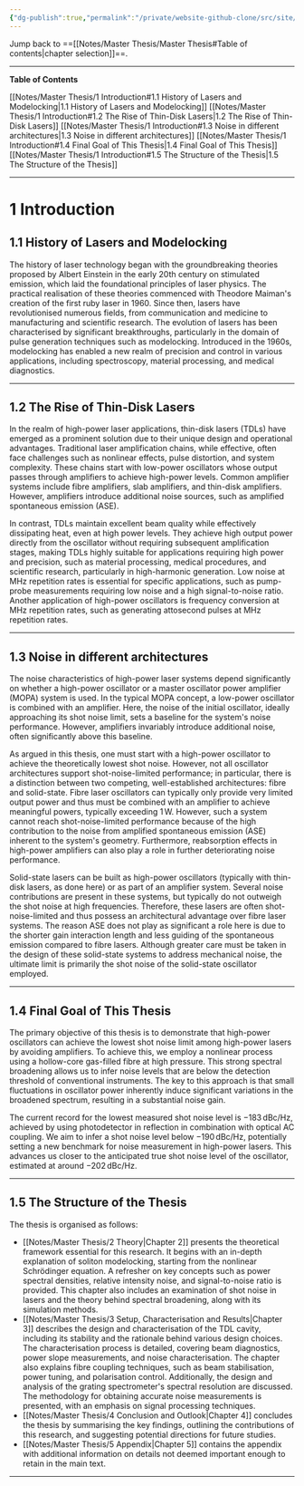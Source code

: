 ```yaml
---
{"dg-publish":true,"permalink":"/private/website-github-clone/src/site/notes/notes/master-thesis/1-introduction/","updated":"2025-07-03T20:20:02.055+02:00"}
---
```



Jump back to ==[[Notes/Master Thesis/Master Thesis#Table of contents\|chapter selection]]==.

---
**Table of Contents**

[[Notes/Master Thesis/1 Introduction#1.1 History of Lasers and Modelocking\|1.1 History of Lasers and Modelocking]]
[[Notes/Master Thesis/1 Introduction#1.2 The Rise of Thin-Disk Lasers\|1.2 The Rise of Thin-Disk Lasers]]
[[Notes/Master Thesis/1 Introduction#1.3 Noise in different architectures\|1.3 Noise in different architectures]]
[[Notes/Master Thesis/1 Introduction#1.4 Final Goal of This Thesis\|1.4 Final Goal of This Thesis]]
[[Notes/Master Thesis/1 Introduction#1.5 The Structure of the Thesis\|1.5 The Structure of the Thesis]]

---
# 1 Introduction

## 1.1 History of Lasers and Modelocking

The history of laser technology began with the groundbreaking theories proposed by Albert Einstein in the early 20th century on stimulated emission, which laid the foundational principles of laser physics. The practical realisation of these theories commenced with Theodore Maiman's creation of the first ruby laser in 1960. Since then, lasers have revolutionised numerous fields, from communication and medicine to manufacturing and scientific research. The evolution of lasers has been characterised by significant breakthroughs, particularly in the domain of pulse generation techniques such as modelocking. Introduced in the 1960s, modelocking has enabled a new realm of precision and control in various applications, including spectroscopy, material processing, and medical diagnostics.

---
## 1.2 The Rise of Thin-Disk Lasers

In the realm of high-power laser applications, thin-disk lasers (TDLs) have emerged as a prominent solution due to their unique design and operational advantages. Traditional laser amplification chains, while effective, often face challenges such as nonlinear effects, pulse distortion, and system complexity. These chains start with low-power oscillators whose output passes through amplifiers to achieve high-power levels. Common amplifier systems include fibre amplifiers, slab amplifiers, and thin-disk amplifiers. However, amplifiers introduce additional noise sources, such as amplified spontaneous emission (ASE).

In contrast, TDLs maintain excellent beam quality while effectively dissipating heat, even at high power levels. They achieve high output power directly from the oscillator without requiring subsequent amplification stages, making TDLs highly suitable for applications requiring high power and precision, such as material processing, medical procedures, and scientific research, particularly in high-harmonic generation. Low noise at MHz repetition rates is essential for specific applications, such as pump-probe measurements requiring low noise and a high signal-to-noise ratio. Another application of high-power oscillators is frequency conversion at MHz repetition rates, such as generating attosecond pulses at MHz repetition rates.

---
## 1.3 Noise in different architectures

The noise characteristics of high-power laser systems depend significantly on whether a high-power oscillator or a master oscillator power amplifier (MOPA) system is used. In the typical MOPA concept, a low-power oscillator is combined with an amplifier. Here, the noise of the initial oscillator, ideally approaching its shot noise limit, sets a baseline for the system's noise performance. However, amplifiers invariably introduce additional noise, often significantly above this baseline.

As argued in this thesis, one must start with a high-power oscillator to achieve the theoretically lowest shot noise. However, not all oscillator architectures support shot-noise-limited performance; in particular, there is a distinction between two competing, well-established architectures: fibre and solid-state. Fibre laser oscillators can typically only provide very limited output power and thus must be combined with an amplifier to achieve meaningful powers, typically exceeding $1\,\mathrm{W}$. However, such a system cannot reach shot-noise-limited performance because of the high contribution to the noise from amplified spontaneous emission (ASE) inherent to the system's geometry. Furthermore, reabsorption effects in high-power amplifiers can also play a role in further deteriorating noise performance.

Solid-state lasers can be built as high-power oscillators (typically with thin-disk lasers, as done here) or as part of an amplifier system. Several noise contributions are present in these systems, but typically do not outweigh the shot noise at high frequencies. Therefore, these lasers are often shot-noise-limited and thus possess an architectural advantage over fibre laser systems. The reason ASE does not play as significant a role here is due to the shorter gain interaction length and less guiding of the spontaneous emission compared to fibre lasers. Although greater care must be taken in the design of these solid-state systems to address mechanical noise, the ultimate limit is primarily the shot noise of the solid-state oscillator employed.

---
## 1.4 Final Goal of This Thesis

The primary objective of this thesis is to demonstrate that high-power oscillators can achieve the lowest shot noise limit among high-power lasers by avoiding amplifiers. To achieve this, we employ a nonlinear process using a hollow-core gas-filled fibre at high pressure. This strong spectral broadening allows us to infer noise levels that are below the detection threshold of conventional instruments. The key to this approach is that small fluctuations in oscillator power inherently induce significant variations in the broadened spectrum, resulting in a substantial noise gain.

The current record for the lowest measured shot noise level is $-183\,\mathrm{dBc/Hz}$, achieved by using photodetector in reflection in combination with optical AC coupling. We aim to infer a shot noise level below $-190\,\mathrm{dBc/Hz}$, potentially setting a new benchmark for noise measurement in high-power lasers. This advances us closer to the anticipated true shot noise level of the oscillator, estimated at around $-202\,\mathrm{dBc/Hz}$.

---
## 1.5 The Structure of the Thesis

The thesis is organised as follows:

- [[Notes/Master Thesis/2 Theory\|Chapter 2]] presents the theoretical framework essential for this research. It begins with an in-depth explanation of soliton modelocking, starting from the nonlinear Schrödinger equation. A refresher on key concepts such as power spectral densities, relative intensity noise, and signal-to-noise ratio is provided. This chapter also includes an examination of shot noise in lasers and the theory behind spectral broadening, along with its simulation methods.
- [[Notes/Master Thesis/3 Setup, Characterisation and Results\|Chapter 3]] describes the design and characterisation of the TDL cavity, including its stability and the rationale behind various design choices. The characterisation process is detailed, covering beam diagnostics, power slope measurements, and noise characterisation. The chapter also explains fibre coupling techniques, such as beam stabilisation, power tuning, and polarisation control. Additionally, the design and analysis of the grating spectrometer's spectral resolution are discussed. The methodology for obtaining accurate noise measurements is presented, with an emphasis on signal processing techniques.
- [[Notes/Master Thesis/4 Conclusion and Outlook\|Chapter 4]] concludes the thesis by summarising the key findings, outlining the contributions of this research, and suggesting potential directions for future studies.
- [[Notes/Master Thesis/5 Appendix\|Chapter 5]] contains the appendix with additional information on details not deemed important enough to retain in the main text.

---